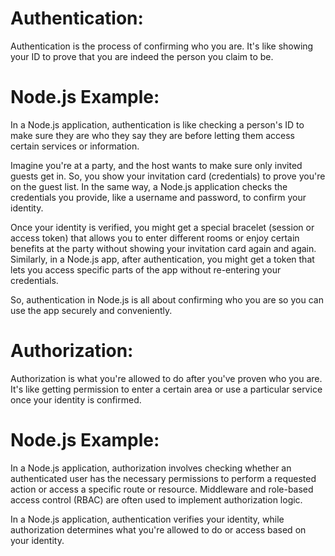 # Authentication:

Authentication is the process of confirming who you are. It's like showing your ID to prove that you are indeed the person you claim to be.

# Node.js Example: 
In a Node.js application, authentication is like checking a person's ID to make sure they are who they say they are before letting them access certain services or information.

Imagine you're at a party, and the host wants to make sure only invited guests get in. So, you show your invitation card (credentials) to prove you're on the guest list. In the same way, a Node.js application checks the credentials you provide, like a username and password, to confirm your identity.

Once your identity is verified, you might get a special bracelet (session or access token) that allows you to enter different rooms or enjoy certain benefits at the party without showing your invitation card again and again. Similarly, in a Node.js app, after authentication, you might get a token that lets you access specific parts of the app without re-entering your credentials.

So, authentication in Node.js is all about confirming who you are so you can use the app securely and conveniently.

# Authorization:

Authorization is what you're allowed to do after you've proven who you are. It's like getting permission to enter a certain area or use a particular service once your identity is confirmed.

# Node.js Example: 
In a Node.js application, authorization involves checking whether an authenticated user has the necessary permissions to perform a requested action or access a specific route or resource. Middleware and role-based access control (RBAC) are often used to implement authorization logic.

In a Node.js application, authentication verifies your identity, while authorization determines what you're allowed to do or access based on your identity.
